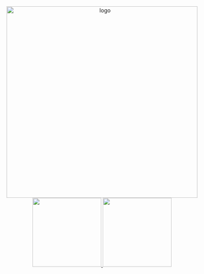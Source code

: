 
<div align="center">
  <img  align="center" alt="logo" width="500" src="https://user-images.githubusercontent.com/88108730/167327445-11efdb94-61af-4c1d-871a-17f4bdd572c4.png" />
  <a href="https://github.com/AlectorAlexander">
  <img height="180em" src="https://github-readme-stats.vercel.app/api?username=AlectorAlexander&show_icons=true&theme=radical&include_all_commits=true&count_private=true"/>
  <img height="180em" src="https://github-readme-stats.vercel.app/api/top-langs/?username=AlectorAlexander&layout=compact&langs_count=7&theme=radical"/>
</div>


